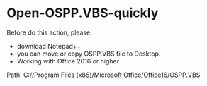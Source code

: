 # Open-OSPP.VBS-quickly
Before do this action, please:
- download Notepad++
- you can move or copy OSPP.VBS file to Desktop.
- Working with Office 2016 or higher

Path:
C://Program Files (x86)/Microsoft Office/Office16/OSPP.VBS
